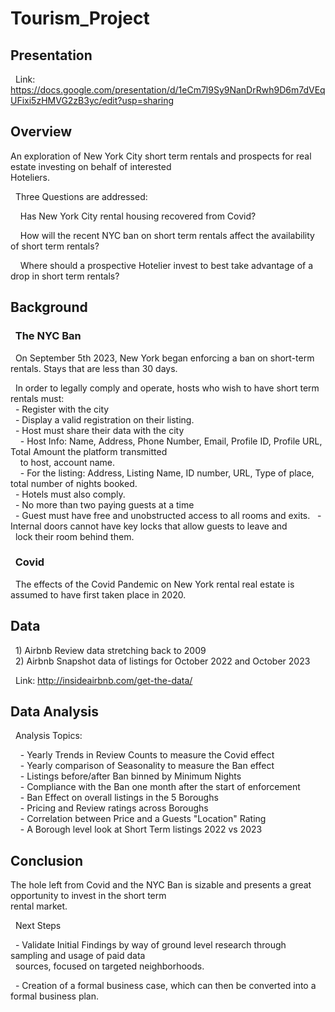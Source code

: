 # Tourism_Project  
  
## Presentation  
  
&nbsp; Link: https://docs.google.com/presentation/d/1eCm7l9Sy9NanDrRwh9D6m7dVEqUFixi5zHMVG2zB3yc/edit?usp=sharing
  
## Overview  
    
An exploration of New York City short term rentals and prospects for real estate investing on behalf of interested  
Hoteliers.  
  
&nbsp; Three Questions are addressed:
  
&nbsp; &nbsp; Has New York City rental housing recovered from Covid?
  
&nbsp; &nbsp; How will the recent NYC ban on short term rentals affect the availability of short term rentals?  
  
&nbsp; &nbsp; Where should a prospective Hotelier invest to best take advantage of a drop in short term rentals?
  
## Background  
  
### &nbsp; The NYC Ban  
  
&nbsp; On September 5th 2023, New York began enforcing a ban on short-term rentals. Stays that are less than 30 days.   
  
&nbsp; In order to legally comply and operate, hosts who wish to have short term rentals must:  
&nbsp; - Register with the city  
&nbsp; - Display a valid registration on their listing.    
&nbsp; - Host must share their data with the city  
&nbsp; &nbsp; - Host Info: Name, Address, Phone Number, Email, Profile ID, Profile URL, Total Amount the platform transmitted   
&nbsp; &nbsp; to host, account name.  
&nbsp; &nbsp; - For the listing: Address, Listing Name, ID number, URL, Type of place, total number of nights booked.  
&nbsp; - Hotels must also comply.  
&nbsp; - No more than two paying guests at a time    
&nbsp; - Guest must have free and unobstructed access to all rooms and exits.
&nbsp; - Internal doors cannot have key locks that allow guests to leave and  
&nbsp; lock their room behind them.
  
### &nbsp; Covid  
  
&nbsp; The effects of the Covid Pandemic on New York rental real estate is assumed to have first taken place in 2020.
    
## Data  
  
&nbsp; 1) Airbnb Review data stretching back to 2009   
&nbsp; 2) Airbnb Snapshot data of listings for October 2022 and October 2023  
  
&nbsp; Link: http://insideairbnb.com/get-the-data/
  
## Data Analysis  
  
&nbsp; Analysis Topics:  
  
&nbsp; &nbsp; - Yearly Trends in Review Counts to measure the Covid effect  
&nbsp; &nbsp; - Yearly comparison of Seasonality to measure the Ban effect  
&nbsp; &nbsp; - Listings before/after Ban binned by Minimum Nights  
&nbsp; &nbsp; - Compliance with the Ban one month after the start of enforcement  
&nbsp; &nbsp; - Ban Effect on overall listings in the 5 Boroughs  
&nbsp; &nbsp; - Pricing and Review ratings across Boroughs  
&nbsp; &nbsp; - Correlation between Price and a Guests "Location" Rating  
&nbsp; &nbsp; - A Borough level look at Short Term listings 2022 vs 2023
  
## Conclusion  
  
The hole left from Covid and the NYC Ban is sizable and presents a great opportunity to invest in the short term  
rental market.
  
&nbsp; Next Steps  
  
&nbsp; - Validate Initial Findings by way of ground level research through sampling and usage of paid data  
&nbsp; sources, focused on targeted neighborhoods.
  
&nbsp; - Creation of a formal business case, which can then be converted into a formal business plan.
